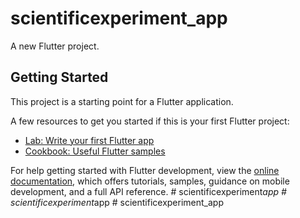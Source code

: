 # scientificexperiment_app

A new Flutter project.

## Getting Started

This project is a starting point for a Flutter application.

A few resources to get you started if this is your first Flutter project:

- [Lab: Write your first Flutter app](https://docs.flutter.dev/get-started/codelab)
- [Cookbook: Useful Flutter samples](https://docs.flutter.dev/cookbook)

For help getting started with Flutter development, view the
[online documentation](https://docs.flutter.dev/), which offers tutorials,
samples, guidance on mobile development, and a full API reference.
#   s c i e n t i f i c e x p e r i m e n t _ a p p  
 #   s c i e n t i f i c e x p e r i m e n t _ a p p  
 #   s c i e n t i f i c e x p e r i m e n t _ a p p  
 